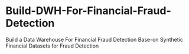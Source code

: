 # Build-DWH-For-Financial-Fraud-Detection
Build a Data Warehouse  For Financial Fraud Detection Base-on Synthetic Financial Datasets for Fraud Detection
